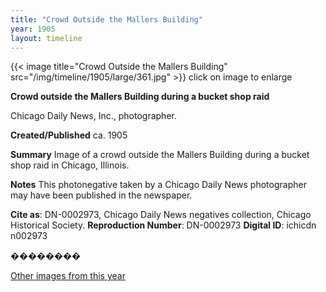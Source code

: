 ```yaml
---
title: "Crowd Outside the Mallers Building"
year: 1905
layout: timeline
---
```


{{< image title="Crowd Outside the Mallers Building" src="/img/timeline/1905/large/361.jpg" >}}
click on image to enlarge

**__Crowd outside the Mallers Building during a bucket shop raid__**

Chicago Daily News, Inc., photographer.

**Created/Published**
ca. 1905

**Summary**
Image of a crowd outside the Mallers Building during a bucket shop raid in Chicago, Illinois.

**Notes**
This photonegative taken by a Chicago Daily News photographer may have been published in the newspaper.

__Cite as__: DN-0002973, Chicago Daily News negatives collection, Chicago Historical Society.
__Reproduction Number__: DN-0002973
__Digital ID__: ichicdn n002973

��������   

[Other images from this year](/historical/timeline/1905)
